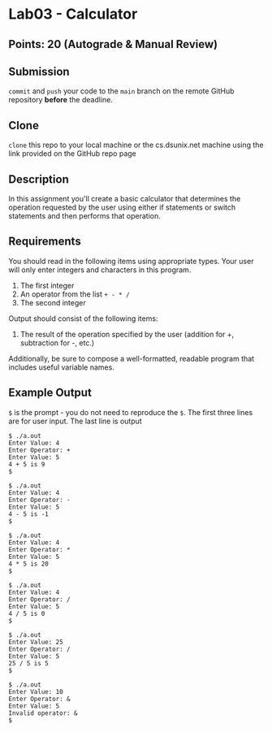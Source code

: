 # Lab03 - Calculator

## Points: 20 (Autograde & Manual Review)

## Submission
`commit` and `push` your code to the `main` branch on the remote GitHub repository **before** the deadline.

## Clone
`clone` this repo to your local machine or the cs.dsunix.net machine using the link provided on the GitHub repo page

## Description
In this assignment you'll create a basic calculator that determines the operation requested by the user using either if statements or switch statements and then performs that operation.

## Requirements
You should read in the following items using appropriate types. Your user will only enter integers and characters in this program.

1. The first integer
2. An operator from the list `+ - * /`
3. The second integer

Output should consist of the following items:

1. The result of the operation specified by the user (addition for +, subtraction for -, etc.)

Additionally, be sure to compose a well-formatted, readable program that includes useful variable names.

## Example Output
`$` is the prompt - you do not need to reproduce the `$`. The first three lines are for user input. The last line is output

```
$ ./a.out
Enter Value: 4
Enter Operator: +
Enter Value: 5
4 + 5 is 9
$
```
```
$ ./a.out
Enter Value: 4
Enter Operator: -
Enter Value: 5
4 - 5 is -1
$
```
```
$ ./a.out
Enter Value: 4
Enter Operator: *
Enter Value: 5
4 * 5 is 20
$
```
```
$ ./a.out
Enter Value: 4
Enter Operator: /
Enter Value: 5
4 / 5 is 0
$
```
```
$ ./a.out
Enter Value: 25
Enter Operator: /
Enter Value: 5
25 / 5 is 5
$
```
```
$ ./a.out
Enter Value: 10
Enter Operator: &
Enter Value: 5
Invalid operator: &
$
```

